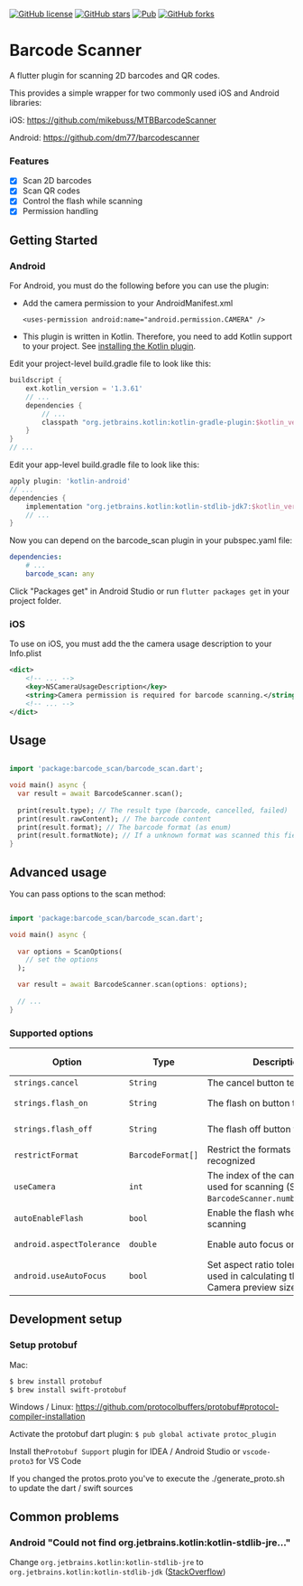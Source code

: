 [![GitHub license](https://img.shields.io/github/license/mintware-de/flutter_barcode_reader.svg)](https://github.com/mintware-de/flutter_barcode_reader/blob/master/LICENSE)
[![GitHub stars](https://img.shields.io/github/stars/mintware-de/flutter_barcode_reader)](https://github.com/mintware-de/flutter_barcode_reader/stargazers)
[![Pub](https://img.shields.io/pub/v/barcode_scan.svg)](https://pub.dartlang.org/packages/barcode_scan)
[![GitHub forks](https://img.shields.io/github/forks/mintware-de/flutter_barcode_reader)](https://github.com/mintware-de/flutter_barcode_reader/network)

# Barcode Scanner

A flutter plugin for scanning 2D barcodes and QR codes. 

This provides a simple wrapper for two commonly used iOS and Android libraries:

iOS: https://github.com/mikebuss/MTBBarcodeScanner

Android: https://github.com/dm77/barcodescanner

### Features
- [x] Scan 2D barcodes
- [x] Scan QR codes
- [x] Control the flash while scanning
- [x] Permission handling

## Getting Started

### Android
For Android, you must do the following before you can use the plugin:

* Add the camera permission to your AndroidManifest.xml
     
     `<uses-permission android:name="android.permission.CAMERA" />`

* This plugin is written in Kotlin. Therefore, you need to add Kotlin support to your project. See [installing the Kotlin plugin](https://kotlinlang.org/docs/tutorials/kotlin-android.html#installing-the-kotlin-plugin).

Edit your project-level build.gradle file to look like this:
```groovy
buildscript {
    ext.kotlin_version = '1.3.61'
    // ...
    dependencies {
        // ...
        classpath "org.jetbrains.kotlin:kotlin-gradle-plugin:$kotlin_version"
    }
}
// ...
```

Edit your app-level build.gradle file to look like this:

```groovy
apply plugin: 'kotlin-android'
// ...
dependencies {
    implementation "org.jetbrains.kotlin:kotlin-stdlib-jdk7:$kotlin_version"
    // ...
}
```

Now you can depend on the barcode_scan plugin in your pubspec.yaml file:

```yaml
dependencies:
    # ...
    barcode_scan: any
```
Click "Packages get" in Android Studio or run `flutter packages get` in your project folder.

### iOS
To use on iOS, you must add the the camera usage description to your Info.plist

```xml
<dict>
    <!-- ... -->
    <key>NSCameraUsageDescription</key>
    <string>Camera permission is required for barcode scanning.</string>
    <!-- ... -->
</dict>
```


## Usage

```dart

import 'package:barcode_scan/barcode_scan.dart';

void main() async {
  var result = await BarcodeScanner.scan();
  
  print(result.type); // The result type (barcode, cancelled, failed)
  print(result.rawContent); // The barcode content
  print(result.format); // The barcode format (as enum)
  print(result.formatNote); // If a unknown format was scanned this field contains a note
}
```


## Advanced usage
You can pass options to the scan method:

```dart

import 'package:barcode_scan/barcode_scan.dart';

void main() async {
  
  var options = ScanOptions(
    // set the options
  );

  var result = await BarcodeScanner.scan(options: options);
  
  // ...
}
```

### Supported options
| Option                     | Type              | Description                                                                               | Supported by  |
|----------------------------|-------------------|-------------------------------------------------------------------------------------------|---------------|
| `strings.cancel`           | `String`          | The cancel button text on iOS                                                             | iOS only      |
| `strings.flash_on`         | `String`          | The flash on button text                                                                  | iOS + Android |
| `strings.flash_off`        | `String`          | The flash off button text                                                                 | iOS + Android |
| `restrictFormat`           | `BarcodeFormat[]` | Restrict the formats which are recognized                                                 | iOS + Android |
| `useCamera`                | `int`             | The index of the camera which is used for scanning (See `BarcodeScanner.numberOfCameras`) | iOS + Android |
| `autoEnableFlash`          | `bool`            | Enable the flash when start scanning                                                      | iOS + Android |
| `android.aspectTolerance`  | `double`          | Enable auto focus on Android                                                              | Android only  |
| `android.useAutoFocus`     | `bool`            | Set aspect ratio tolerance level used in calculating the optimal Camera preview size      | Android only  |

## Development setup

###  Setup protobuf

Mac:
```bash
$ brew install protobuf
$ brew install swift-protobuf
```
Windows / Linux: https://github.com/protocolbuffers/protobuf#protocol-compiler-installation


Activate the protobuf dart plugin:
`$ pub global activate protoc_plugin`

Install the`Protobuf Support` plugin for IDEA / Android Studio or `vscode-proto3` for VS Code

If you changed the protos.proto you've to execute the ./generate_proto.sh to update the dart / swift sources






## Common problems
### Android "Could not find org.jetbrains.kotlin:kotlin-stdlib-jre..."
Change `org.jetbrains.kotlin:kotlin-stdlib-jre` to `org.jetbrains.kotlin:kotlin-stdlib-jdk`
([StackOverflow](https://stackoverflow.com/a/53358817))
